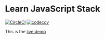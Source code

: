 # Learn JavaScript Stack

[![CircleCI](https://circleci.com/gh/WajeehZantout/learn-js-stack-part9.svg?style=svg)](https://circleci.com/gh/WajeehZantout/learn-js-stack-part9)
[![codecov](https://codecov.io/gh/WajeehZantout/learn-js-stack-part9/branch/master/graph/badge.svg)](https://codecov.io/gh/WajeehZantout/learn-js-stack-part9)

This is the [live demo](https://learn-js-stack.herokuapp.com/)
